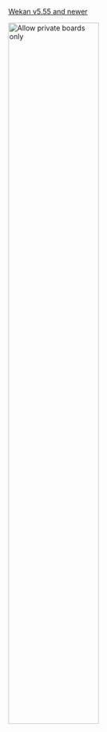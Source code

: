 [Wekan v5.55 and newer](https://github.com/wekan/wekan/blob/main/CHANGELOG.md#v555-2021-08-31-wekan-release)

<img src="https://wekan.github.io/allow-private-boards-only.png" width="60%" alt="Allow private boards only" />